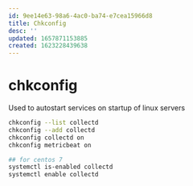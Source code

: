 ```yaml
---
id: 9ee14e63-98a6-4ac0-ba74-e7cea15966d8
title: Chkconfig
desc: ''
updated: 1657871153885
created: 1623228439638
---
```


# chkconfig
Used to autostart services on startup of linux servers

```sh
chkconfig --list collectd
chkconfig --add collectd
chkconfig collectd on
chkconfig metricbeat on

## for centos 7
systemctl is-enabled collectd
systemctl enable collectd
```
